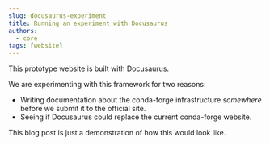```yaml
---
slug: docusaurus-experiment
title: Running an experiment with Docusaurus
authors:
  - core
tags: [website]
---
```


This prototype website is built with Docusaurus.

<!--truncate-->

We are experimenting with this framework for two reasons:

- Writing documentation about the conda-forge infrastructure _somewhere_ before we submit it to the official site.
- Seeing if Docusaurus could replace the current conda-forge website.

This blog post is just a demonstration of how this would look like.
